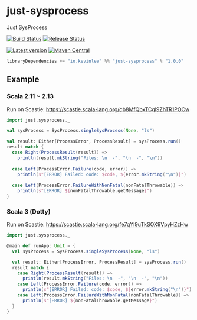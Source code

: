 # just-sysprocess

Just SysProcess

[![Build Status](https://github.com/Kevin-Lee/just-sysprocess/workflows/Build-All/badge.svg)](https://github.com/Kevin-Lee/just-sysprocess/actions?workflow=Build-All)
[![Release Status](https://github.com/Kevin-Lee/just-sysprocess/workflows/Release/badge.svg)](https://github.com/Kevin-Lee/just-sysprocess/actions?workflow=Release)

[![Latest version](https://index.scala-lang.org/kevin-lee/just-sysprocess/latest.svg)](https://index.scala-lang.org/kevin-lee/just-sysprocess)
[![Maven Central](https://maven-badges.herokuapp.com/maven-central/io.kevinlee/just-sysprocess_2.13/badge.svg)](https://search.maven.org/artifact/io.kevinlee/just-sysprocess_2.13)


```scala
libraryDependencies += "io.kevinlee" %% "just-sysprocess" % "1.0.0"
```

## Example

### Scala 2.11 ~ 2.13
Run on Scastie: https://scastie.scala-lang.org/qb8MfQbxTCql9ZhTR1POCw
```scala
import just.sysprocess._

val sysProcess = SysProcess.singleSysProcess(None, "ls")

val result: Either[ProcessError, ProcessResult] = sysProcess.run()
result match {
  case Right(ProcessResult(result)) =>
    println(result.mkString("Files: \n  -", "\n  -", "\n"))
  
  case Left(ProcessError.Failure(code, error)) =>
    println(s"[ERROR] Failed: code: $code, ${error.mkString("\n")}")
  
  case Left(ProcessError.FailureWithNonFatal(nonFatalThrowable)) =>
    println(s"[ERROR] ${nonFatalThrowable.getMessage}")
}
```

### Scala 3 (Dotty) 
Run on Scastie: https://scastie.scala-lang.org/fe7qYl9uTkSOX9VpyHZzHw

```scala
import just.sysprocess._

@main def runApp: Unit = {
  val sysProcess = SysProcess.singleSysProcess(None, "ls")

  val result: Either[ProcessError, ProcessResult] = sysProcess.run()
  result match {
    case Right(ProcessResult(result)) =>
      println(result.mkString("Files: \n  -", "\n  -", "\n"))
    case Left(ProcessError.Failure(code, error)) =>
      println(s"[ERROR] Failed: code: $code, ${error.mkString("\n")}")
    case Left(ProcessError.FailureWithNonFatal(nonFatalThrowable)) =>
      println(s"[ERROR] ${nonFatalThrowable.getMessage}")
  }
}
```
